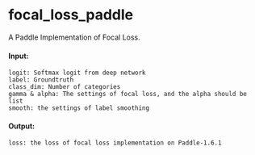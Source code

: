 # focal_loss_paddle
A Paddle Implementation of Focal Loss.

#### Input: 
    logit: Softmax logit from deep network
    label: Groundtruth
    class_dim: Number of categories
    gamma & alpha: The settings of focal loss, and the alpha should be list
    smooth: the settings of label smoothing
    
#### Output: 
    loss: the loss of focal loss implementation on Paddle-1.6.1